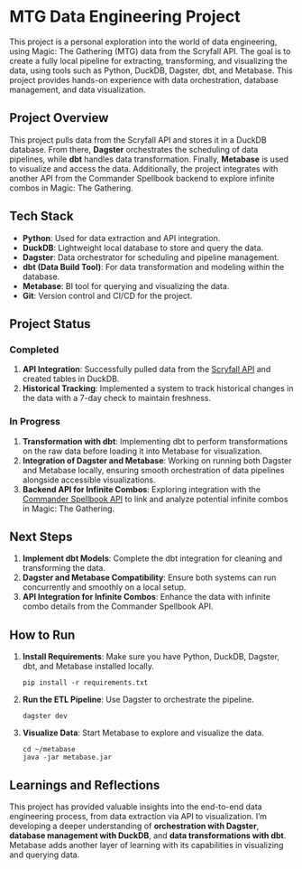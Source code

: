 # MTG Data Engineering Project

This project is a personal exploration into the world of data engineering, using Magic: The Gathering (MTG) data from the Scryfall API. The goal is to create a fully local pipeline for extracting, transforming, and visualizing the data, using tools such as Python, DuckDB, Dagster, dbt, and Metabase. This project provides hands-on experience with data orchestration, database management, and data visualization.

## Project Overview

This project pulls data from the Scryfall API and stores it in a DuckDB database. From there, **Dagster** orchestrates the scheduling of data pipelines, while **dbt** handles data transformation. Finally, **Metabase** is used to visualize and access the data. Additionally, the project integrates with another API from the Commander Spellbook backend to explore infinite combos in Magic: The Gathering.

## Tech Stack

- **Python**: Used for data extraction and API integration.
- **DuckDB**: Lightweight local database to store and query the data.
- **Dagster**: Data orchestrator for scheduling and pipeline management.
- **dbt (Data Build Tool)**: For data transformation and modeling within the database.
- **Metabase**: BI tool for querying and visualizing the data.
- **Git**: Version control and CI/CD for the project.

## Project Status

### Completed

1. **API Integration**: Successfully pulled data from the [Scryfall API](https://scryfall.com/docs/api) and created tables in DuckDB.
2. **Historical Tracking**: Implemented a system to track historical changes in the data with a 7-day check to maintain freshness.

### In Progress

1. **Transformation with dbt**: Implementing dbt to perform transformations on the raw data before loading it into Metabase for visualization.
2. **Integration of Dagster and Metabase**: Working on running both Dagster and Metabase locally, ensuring smooth orchestration of data pipelines alongside accessible visualizations.
3. **Backend API for Infinite Combos**: Exploring integration with the [Commander Spellbook API](https://backend.commanderspellbook.com/) to link and analyze potential infinite combos in Magic: The Gathering.

## Next Steps

1. **Implement dbt Models**: Complete the dbt integration for cleaning and transforming the data.
2. **Dagster and Metabase Compatibility**: Ensure both systems can run concurrently and smoothly on a local setup.
3. **API Integration for Infinite Combos**: Enhance the data with infinite combo details from the Commander Spellbook API.

## How to Run

1. **Install Requirements**: Make sure you have Python, DuckDB, Dagster, dbt, and Metabase installed locally.
   ```
   pip install -r requirements.txt
   ```
2. **Run the ETL Pipeline**: Use Dagster to orchestrate the pipeline.

   ```
   dagster dev
   ```

3. **Visualize Data**: Start Metabase to explore and visualize the data.

   ```
   cd ~/metabase
   java -jar metabase.jar
   ```

## Learnings and Reflections

This project has provided valuable insights into the end-to-end data engineering process, from data extraction via API to visualization. I’m developing a deeper understanding of **orchestration with Dagster**, **database management with DuckDB**, and **data transformations with dbt**. Metabase adds another layer of learning with its capabilities in visualizing and querying data.
